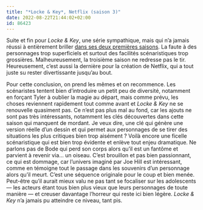 ```yaml
---
title: "*Locke & Key*, Netflix (saison 3)"
date: 2022-08-22T21:44:02+02:00
id: 86423 
---
```


Suite et fin pour *Locke & Key*, une série sympathique, mais qui n’a jamais réussi à entièrement briller [dans ses deux premières saisons](https://voiretmanger.fr/locke-key-hill-netflix/). La faute à des personnages trop superficiels et surtout des facilités scénaristiques trop grossières. Malheureusement, la troisième saison ne redresse pas le tir. Heureusement, c’est aussi la dernière pour la création de Netflix, qui a tout juste su rester divertissante jusqu’au bout.

Pour cette conclusion, on prend les mêmes et on recommence. Les scénaristes tentent bien d’introduire un petit peu de diversité, notamment en forçant Tyler à oublier la magie au départ, mais comme prévu, les choses reviennent rapidement tout comme avant et *Locke & Key* ne se renouvelle quasiment pas. Ce n’est pas plus mal au fond, car les ajouts ne sont pas très intéressants, notamment les clés découvertes dans cette saison qui manquent de mordant. Je veux dire, une clé qui génère une version réelle d’un dessin et qui permet aux personnages de se tirer des situations les plus critiques bien trop aisément ? Voilà encore une ficelle scénaristique qui est bien trop évidente et enlève tout enjeu dramatique. Ne parlons pas de Bode qui perd son corps alors qu’il est un fantôme et parvient à revenir via… un oiseau. C’est brouillon et pas bien passionnant, ce qui est dommage, car l’univers imaginé par Joe Hill est intéressant, comme en témoigne tout le passage dans les souvenirs d’un personnage alors qu’il meurt. C’est une séquence originale pour le coup et bien menée. Peut-être qu’il aurait mieux valu ne pas tant se focaliser sur les adolescents — les acteurs étant tous bien plus vieux que leurs personnages de toute manière — et creuser davantage l’horreur qui reste ici bien légère. *Locke & Key* n’a jamais pu atteindre ce niveau, tant pis. 